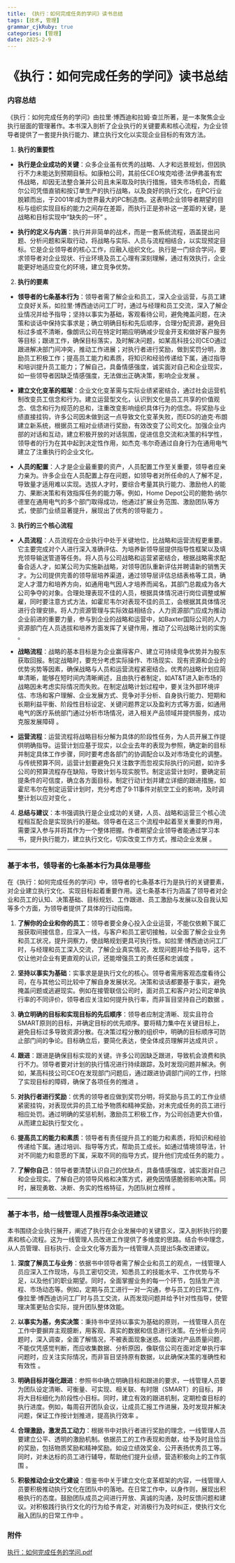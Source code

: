```yaml
---
title: 《执行：如何完成任务的学问》读书总结
tags: [技术, 管理]
grammar_cjkRuby: true
categories: [管理]
date: 2025-2-9
---
```


# 《执行：如何完成任务的学问》读书总结

### 内容总结

 《执行：如何完成任务的学问》由拉里·博西迪和拉姆·查兰所著，是一本聚焦企业执行层面的管理著作。本书深入剖析了企业执行的关键要素和核心流程，为企业领导者提供了一套提升执行能力、建立执行文化以实现企业目标的有效方法。

1. **执行的重要性**

- **执行是企业成功的关键**：众多企业虽有优秀的战略、人才和远景规划，但因执行不力未能达到预期目标。如康柏公司，其前任CEO埃克哈德·法伊弗虽有宏伟战略，却因无法整合兼并公司且未采取及时执行措施，错失市场机会，而戴尔公司凭借直销和按订单生产的执行战略，以及良好的执行文化，在PC行业脱颖而出，于2001年成为世界最大的PC制造商。这表明企业领导者期望的目标与组织实现目标的能力之间存在差距，而执行正是弥补这一差距的关键，是战略和目标实现中“缺失的一环” 。


- **执行的定义与内涵**：执行并非简单的战术，而是一套系统流程，涵盖提出问题、分析问题和采取行动，将战略与实际、人员与流程相结合，以实现预定目标。它是企业领导者的核心工作，应融入组织文化。执行是一门综合学问，要求领导者对企业现状、行业环境及员工心理有深刻理解，通过有效执行，企业能更好地适应变化的环境，建立竞争优势。


2. **执行的要素**


- **领导者的七条基本行为**：领导者需了解企业和员工，深入企业运营，与员工建立良好关系，如拉里·博西迪访问工厂时，通过与经理和员工交流，深入了解企业情况并给予指导；坚持以事实为基础，客观看待公司，避免掩盖问题，在决策和谈话中保持实事求是；确立明确目标和先后顺序，合理分配资源，避免目标过多或不清晰，像朗讯公司在特定时期应明确减少现金开支和做好客户服务等目标；跟进工作，确保目标落实，及时解决问题，如某高科技公司CEO通过跟进解决部门间冲突，推动工作进展；对执行者进行奖励，做到奖罚分明，激励员工积极工作；提高员工能力和素质，将知识和经验传递给下属，通过指导和培训提升员工能力；了解自己，具备情感强度，诚实面对自己和企业现实，如一些领导者因缺乏情感强度，无法做出正确决策，影响企业发展 。


- **建立文化变革的框架**：企业文化变革需与实际业绩紧密结合，通过社会运营机制改变员工信念和行为。建立运营型文化，认识到文化是员工共享的价值观念、信念和行为规范的总和，注重改变影响组织具体行为的信念。将奖励与业绩直接挂钩，许多公司因未做到这一点导致文化变革失败，而EDS的迪克·布朗建立新系统，根据员工相对业绩进行奖励，有效改变了公司文化。加强企业内部的对话和互动，建立积极开放的对话氛围，促进信息交流和决策的科学性，领导者的行为在其中起到决定性作用，如杰克·韦尔奇通过自身行为在通用电气建立了注重执行的企业文化。


- **人员的配置**：人才是企业最重要的资产，人员配置工作至关重要，领导者应亲力亲为。许多企业在人员配置上存在问题，如领导者对所任命的人了解不足，导致量才适用难以实现。选拔人才时，要综合考量其执行能力、激励他人的能力、果断决策和有效指挥任务的能力等。例如，Home Depot公司的鲍勃·纳尔德里在通用电气的多个部门取得成功，他通过扩展业务范围、激励团队等方式，使部门业绩显著提升，展现出了优秀的领导能力 。


3. **执行的三个核心流程**


- **人员流程**：人员流程在企业执行中处于关键地位，比战略和运营流程更重要。它主要完成对个人进行深入准确评估、为培养新领导层提供指导性框架以及填充领导输送管道等任务。将人员与公司战略和运营紧密结合，根据战略需求配备合适人才，如某公司为实施新战略，对领导团队重新评估并聘请新的销售天才。为公司提供完善的领导层培养渠道，通过领导层评估总结表格等工具，确定人才潜力和培养方向，如通用电气因人才培养而闻名，其部门总裁成为各大公司争夺的对象。合理处理表现不佳的人员，根据具体情况进行岗位调整或解雇，同时要注意方式方法，如霍尼韦尔对表现不佳的员工，会根据其具体情况进行合理安排。将人力资源管理与实际效益相结合，人力资源部门应成为推动企业前进的重要力量，参与到企业的战略和运营中，如Baxter国际公司的人力资源部门在人员选拔和培养方面发挥了关键作用，推动了公司战略计划的实施 。


- **战略流程**：战略的基本目标是为企业赢得客户、建立可持续竞争优势并为股东获取回报。制定战略时，要充分考虑实际操作、市场现实、现有资源和企业的优势劣势等因素，确保战略与人员和运营流程紧密结合。优秀的战略计划应简单清晰，能够在短时间内清晰阐述，且由执行者制定，如AT&T进入新市场的战略因未考虑实际情况而失败。在制定战略计划过程中，要关注外部环境评估、市场和客户理解、企业发展方式、竞争对手分析、自身执行能力、短期和长期利益平衡、阶段性目标设定、关键问题界定以及盈利方式等方面，如通用电气的医疗系统部门通过分析市场情况，进入相关产品领域并提供服务，成功克服发展障碍 。
- **运营流程**：运营流程将战略目标分解为具体的阶段性任务，为人员开展工作提供明确指导。运营计划应基于现实，以企业去年的表现为参照，确定新的目标并制定具体工作步骤，同时要考虑各部门的协调配合以及对市场变化的调整。与传统预算不同，运营计划要避免只关注数字而忽视实际执行的问题，如许多公司的预算流程存在缺陷，导致计划与现实脱节。制定运营计划时，要确定前提条件的可信度，确立各方面目标，制定行动计划并建立详细的跟进措施，如霍尼韦尔在制定运营计划时，充分考虑了9·11事件对航空工业的影响，及时调整计划以应对变化 。

4. **总结与建议**：本书强调执行是企业成功的关键，人员、战略和运营三个核心流程相互配合是实现执行的基础。领导者在这三个流程中起着至关重要的作用，需要深入参与并将其作为一个整体把握。作者期望企业领导者能通过学习本书，提升执行能力，建立执行文化，切实改变工作方式，推动企业发展 。
  
---


  
### 基于本书，领导者的七条基本行为具体是哪些
  
  
  在《执行：如何完成任务的学问》中，领导者的七条基本行为是执行的关键要素，对企业建立执行文化、实现目标起着重要作用。这七条基本行为涵盖了领导者对企业和员工的认知、决策基础、目标规划、工作跟进、员工激励与发展以及自我认知等多个方面，为领导者提供了具体的行动指南。
1. **了解你的企业和你的员工**：领导者要全身心投入企业运营，不能仅依赖下属汇报获取间接信息，应深入一线，与客户和员工密切接触，以全面了解企业业务和员工状况，提升洞察力，使战略规划更具可执行性。如拉里·博西迪访问工厂时，与经理和员工深入交流，了解企业真实情况，发现问题并给予指导，这不仅让他对企业有更直观的认识，还能增强员工的责任感和忠诚度 。


2. **坚持以事实为基础**：实事求是是执行文化的核心。领导者需用客观态度看待公司，在与其他公司比较中了解自身发展状况。决策和谈话都要基于事实，避免掩盖问题或逃避现实。例如在接管联信公司时，面对员工和客户对公司定单执行率的不同评价，领导者应关注如何提升执行率，而非盲目坚持自己的数据 。


3. **确立明确的目标和实现目标的先后顺序**：领导者应制定清晰、现实且符合SMART原则的目标，并确定目标的优先顺序。要将精力集中在关键目标上，避免目标过多导致资源分散。在决策过程分散的组织中，明确的目标顺序可防止部门间的争论。目标确立后，要简化表达，使全体成员理解并达成共识 。


4. **跟进**：跟进是确保目标实现的关键。许多公司因缺乏跟进，导致机会浪费和执行不力。领导者要对计划的执行情况进行持续跟踪，及时发现问题并解决。例如，某高科技公司CEO在发现部门问题后，通过跟进协调部门间的工作，扫除了实现目标的障碍，确保了各项任务的推进 。


5. **对执行者进行奖励**：优秀的领导者应做到奖罚分明，将奖励与员工的工作业绩紧密挂钩，对表现优异的员工给予物质和精神奖励，对未完成任务的员工进行相应处罚。通过明确的奖惩机制，激励员工积极工作，为公司创造更大价值，从而建立起执行型文化 。


6. **提高员工的能力和素质**：领导者有责任提升员工的能力和素质，将知识和经验传递给下属。通过培训、指导等方式，帮助员工成长。如通过情境领导法，针对不同能力和意愿的下属，采取不同的指导方式，提升他们完成任务的能力 。


7. **了解你自己**：领导者要清楚认识自己的优缺点，具备情感强度，诚实面对自己和企业现实。了解自己的领导风格和决策方式，避免因情感脆弱影响决策。同时，展现勇敢、决断、务实的性格特征，为团队树立榜样 。 

---

### 基于本书，给一线管理人员推荐5条改进建议
 
 本书围绕企业执行展开，阐述了执行在企业发展中的关键意义，深入剖析执行的要素和核心流程。这为一线管理人员改进工作提供了多维度的思路。结合书中理念，从人员管理、目标执行、企业文化等方面为一线管理人员提出5条改进建议。
1. **深度了解员工与业务**：依据书中领导者需了解企业和员工的观点，一线管理人员应深入工作现场，与员工密切交流，知悉员工的技能水平、工作优势与不足，以及他们的职业期望。同时，全面掌握业务的每一个环节，包括生产流程、市场动态等。例如，定期与员工进行一对一沟通，参与员工的日常工作，像拉里·博西迪访问工厂时与员工交流，从而发现问题并给予针对性指导，使管理决策更贴合实际，提升团队整体效能。


2. **以事实为基，务实决策**：秉持书中坚持以事实为基础的原则，一线管理人员在工作中要摒弃主观臆断，用客观、真实的数据和信息进行决策。在分析业务问题时，深入调查，全面了解情况，不被表面现象迷惑。如面对产品质量问题，不能仅凭感觉判断，而应收集数据、分析原因，像联信公司在面对定单执行率问题时，应关注实际情况，而非盲目坚持原有数据，以此确保决策的准确性和有效性 。


3. **明确目标并强化跟进**：参照书中确立明确目标和跟进的要求，一线管理人员要为团队设定清晰、可衡量、可实现、相关联、有时限（SMART）的目标，并将大目标细化为阶段性小目标。同时，建立有效的跟进机制，定期检查目标的执行进度。例如，每周召开团队会议，让成员汇报工作进展，及时发现并解决问题，保证工作按计划推进，提高执行效率 。


4. **合理激励，激发员工动力**：根据书中对执行者进行奖励的理念，一线管理人员要建立公平、透明的激励机制。依据员工的工作表现和贡献，给予及时且恰当的奖励，包括物质奖励和精神奖励。如设立绩效奖金、公开表扬优秀员工等。同时，对未达标的员工进行辅导，帮助他们提升业绩，营造积极向上的工作氛围 。


5. **积极推动企业文化建设**：借鉴书中关于建立文化变革框架的内容，一线管理人员要积极推动执行文化在团队中的落地。在日常工作中，以身作则，展现出积极执行的态度。鼓励团队成员之间进行开放、真诚的沟通，及时反馈问题和建议。对积极践行执行文化的行为给予肯定，对消极行为及时纠正，使执行文化融入团队的日常工作中 。

### 附件
[执行：如何完成任务的学问.pdf](http://xhrong.github.io/attachments/执行：如何完成任务的学问.pdf)
